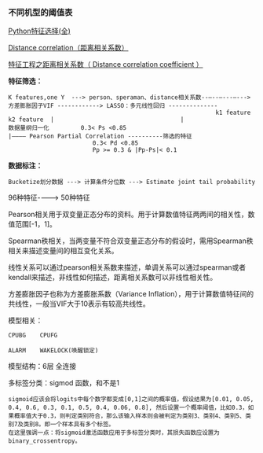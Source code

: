 

### 不同机型的阈值表

[Python特征选择(全)](https://zhuanlan.zhihu.com/p/348201771)

[Distance correlation（距离相关系数）](https://blog.csdn.net/jiaoaodechunlv/article/details/80655592)

[特征工程之距离相关系数（ Distance correlation coefficient ）]()


**特征筛选：**

	K features,one Y  ---> person、speraman、distance相关系数--—--—---—---> 方差膨胀因子VIF ------------> LASSO：多元线性回归 --------------
															   k1 feature                  k2 feature  |                                    |
	数据量纲归一化			0.3< Ps <0.85                                                              |———— Pearson Partial Correlation ----------筛选的特征
							0.3< Pd <0.85
							Pp >= 0.3 & |Pp-Ps|< 0.1

**数据标注：**

	Bucketize划分数据 ---> 计算条件分位数 ---> Estimate joint tail probability


96种特征----> 50种特征

Pearson相关用于双变量正态分布的资料。用于计算数值特征两两间的相关性，数值范围[-1，1]。

Spearman秩相关，当两变量不符合双变量正态分布的假设时，需用Spearman秩相关来描述变量间的相互变化关系。

线性关系可以通过pearson相关系数来描述，单调关系可以通过spearman或者kendall来描述，非线性如何描述，距离相关系数可以非线性相关性。

方差膨胀因子也称为方差膨胀系数（Variance Inflation），用于计算数值特征间的共线性，一般当VIF大于10表示有较高共线性。

模型相关：


    CPUBG    CPUFG 

    ALARM    WAKELOCK(唤醒锁定)

模型结构：6层 全连接

多标签分类：sigmod 函数，和不是1 

	sigmoid应该会将logits中每个数字都变成[0,1]之间的概率值，假设结果为[0.01, 0.05, 0.4, 0.6, 0.3, 0.1, 0.5, 0.4, 0.06, 0.8], 然后设置一个概率阈值，比如0.3，如果概率值大于0.3，则判定类别符合，那么该输入样本则会被判定为类别3、类别4、类别5、类别7及类别8。即一个样本具有多个标签。
	在这里强调一点：将sigmoid激活函数应用于多标签分类时，其损失函数应设置为binary_crossentropy。



